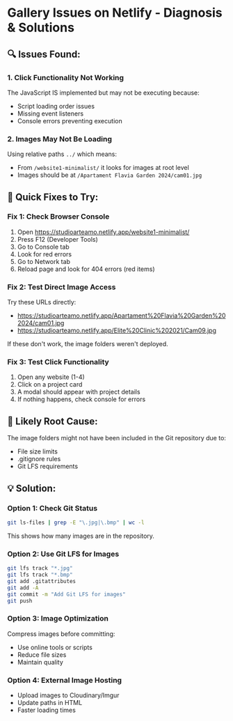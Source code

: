 # Gallery Issues on Netlify - Diagnosis & Solutions

## 🔍 Issues Found:

### 1. **Click Functionality Not Working**
The JavaScript IS implemented but may not be executing because:
- Script loading order issues
- Missing event listeners
- Console errors preventing execution

### 2. **Images May Not Be Loading**
Using relative paths `../` which means:
- From `/website1-minimalist/` it looks for images at root level
- Images should be at `/Apartament Flavia Garden 2024/cam01.jpg`

## 🔧 Quick Fixes to Try:

### Fix 1: Check Browser Console
1. Open https://studioarteamo.netlify.app/website1-minimalist/
2. Press F12 (Developer Tools)
3. Go to Console tab
4. Look for red errors
5. Go to Network tab
6. Reload page and look for 404 errors (red items)

### Fix 2: Test Direct Image Access
Try these URLs directly:
- https://studioarteamo.netlify.app/Apartament%20Flavia%20Garden%202024/cam01.jpg
- https://studioarteamo.netlify.app/Elite%20Clinic%202021/Cam09.jpg

If these don't work, the image folders weren't deployed.

### Fix 3: Test Click Functionality
1. Open any website (1-4)
2. Click on a project card
3. A modal should appear with project details
4. If nothing happens, check console for errors

## 🚨 Likely Root Cause:

The image folders might not have been included in the Git repository due to:
- File size limits
- .gitignore rules
- Git LFS requirements

## 💡 Solution:

### Option 1: Check Git Status
```bash
git ls-files | grep -E "\.jpg|\.bmp" | wc -l
```
This shows how many images are in the repository.

### Option 2: Use Git LFS for Images
```bash
git lfs track "*.jpg"
git lfs track "*.bmp"
git add .gitattributes
git add -A
git commit -m "Add Git LFS for images"
git push
```

### Option 3: Image Optimization
Compress images before committing:
- Use online tools or scripts
- Reduce file sizes
- Maintain quality

### Option 4: External Image Hosting
- Upload images to Cloudinary/Imgur
- Update paths in HTML
- Faster loading times
